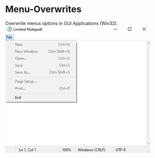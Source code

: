 # Menu-Overwrites
Overwrite menus options in GUI Applications (Win32). <br/>
![alt text](https://raw.githubusercontent.com/proxytype/Menu-Overwrites/main/97.png)
